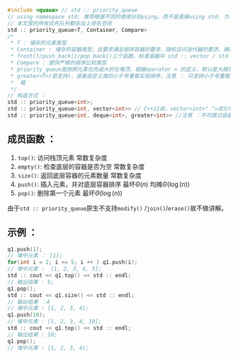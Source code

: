 ```cpp
#include <queue> // std :: priority_queue
// using namespace std; 推荐根据不同的使用分别using，而不是直接using std; 为了方便区别与pb_ds，
// 本文里的所有优先队列都会加上命名空间
std :: priority_queue<T, Container, Compare>
/*
 * T : 储存的元素类型
 * Container : 储存的容器类型，且要求满足顺序容器的要求、随机访问迭代器的要求、拥有
 * front()/push_back()/pop_back()三个函数，标准容器中 std :: vector / std :: deque满足这些要求
 * Compare : 提供严格的弱序比较类型
 * priority_queue是按照元素优先级大的在堆顶，根据operator < 的定义，默认是大根队，我们可以利用
 * greater<T>(若支持)，或者自定义类的小于号重载实现排序，注意 ： 只支持小于号重载而不支持其他比较符号的重
 *  载
 */
// 构造方式 ：
std :: priority_queue<int>;
std :: priority_queue<int, vector<int>> // C++11前，vector<int>" ">双引号位置必须要有空格
std :: priority_queue<int, deque<int>, greater<int>> //注意 ：不可跳过容器参数而直接传入比较类
```

## 成员函数 ：

1. ```top()```: 访问栈顶元素 常数复杂度
2. ```empty()```: 检查底层的容器是否为空 常数复杂度
3. ```size()```: 返回底层容器的元素数量 常数复杂度
4. ```push()```: 插入元素，并对底层容器排序 最坏$\Theta(n)$ 均摊$\Theta(\log(n))$
5. ```pop()```: 删除第一个元素 最坏$\Theta(\log(n))$

由于```std :: priority_queue```原生不支持```modify()``` /```join()```/```erase()```故不做讲解。

## 示例 ：

```cpp
q1.push(1); 
// 堆中元素 ： [1];
for(int i = 2; i <= 5; i ++ ) q1.push(i);
// 堆中元素 :  [1, 2, 3, 4, 5];
std :: cout << q1.top() << std :: endl;
// 输出结果 : 5;
q1.pop();
std :: cout << q1.size() << std :: endl;
// 输出结果 ：4
// 堆中元素 : [1, 2, 3, 4];
q1.push(10);
// 堆中元素 : [1, 2, 3, 4, 10];
std :: cout << q1.top() << std :: endl;
// 输出结果 : 10;
q1.pop();
// 堆中元素 : [1, 2, 3, 4];
```
